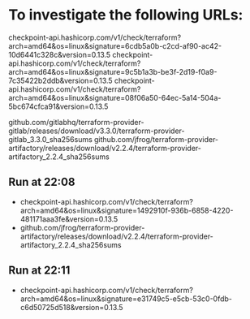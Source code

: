 # To investigate the following URLs:

checkpoint-api.hashicorp.com/v1/check/terraform?arch=amd64&os=linux&signature=6cdb5a0b-c2cd-af90-ac42-10d6441c328c&version=0.13.5
checkpoint-api.hashicorp.com/v1/check/terraform?arch=amd64&os=linux&signature=9c5b1a3b-be3f-2d19-f0a9-7c35422b2ddb&version=0.13.5
checkpoint-api.hashicorp.com/v1/check/terraform?arch=amd64&os=linux&signature=08f06a50-64ec-5a14-504a-5bc674cfca91&version=0.13.5

github.com/gitlabhq/terraform-provider-gitlab/releases/download/v3.3.0/terraform-provider-gitlab_3.3.0_sha256sums
github.com/jfrog/terraform-provider-artifactory/releases/download/v2.2.4/terraform-provider-artifactory_2.2.4_sha256sums

## Run at 22:08
- checkpoint-api.hashicorp.com/v1/check/terraform?arch=amd64&os=linux&signature=1492910f-936b-6858-4220-481171aaa3fe&version=0.13.5
- github.com/jfrog/terraform-provider-artifactory/releases/download/v2.2.4/terraform-provider-artifactory_2.2.4_sha256sums

## Run at 22:11
- checkpoint-api.hashicorp.com/v1/check/terraform?arch=amd64&os=linux&signature=e31749c5-e5cb-53c0-0fdb-c6d50725d518&version=0.13.5